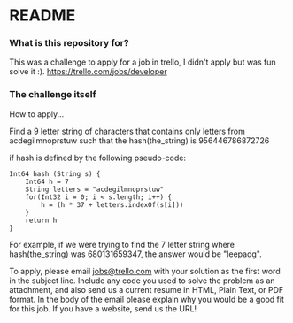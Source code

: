 # README #

### What is this repository for? ###

This was a challenge to apply for a job in trello, I didn't apply but was fun solve it :). https://trello.com/jobs/developer

### The challenge itself ###
How to apply...

Find a 9 letter string of characters that contains only letters from acdegilmnoprstuw such that the hash(the_string) is 956446786872726

if hash is defined by the following pseudo-code:
``````````````````
Int64 hash (String s) {
    Int64 h = 7
    String letters = "acdegilmnoprstuw"
    for(Int32 i = 0; i < s.length; i++) {
        h = (h * 37 + letters.indexOf(s[i]))
    }
    return h
}
``````````````````

For example, if we were trying to find the 7 letter string where hash(the_string) was 680131659347, the answer would be "leepadg".

To apply, please email jobs@trello.com with your solution as the first word in the subject line.
Include any code you used to solve the problem as an attachment, and also send us a current resume in HTML, Plain Text, or PDF format.
In the body of the email please explain why you would be a good fit for this job. If you have a website, send us the URL!
